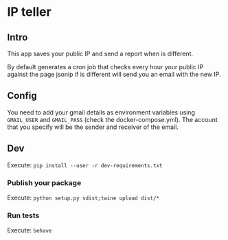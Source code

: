 # IP teller

## Intro
This app saves your public IP and send a report when is different.

By default generates a cron job that checks every hour your public IP against the page jsonip if is different will send you an email with the new IP.

## Config
You need to add your gmail details as environment variables using `GMAIL_USER` and `GMAIL_PASS` (check the docker-compose.yml). The account that you specify will be the sender and receiver of the email.

## Dev
Execute: `pip install --user -r dev-requirements.txt`

### Publish your package
Execute: `python setup.py sdist;twine upload dist/*`

### Run tests
Execute: `behave`